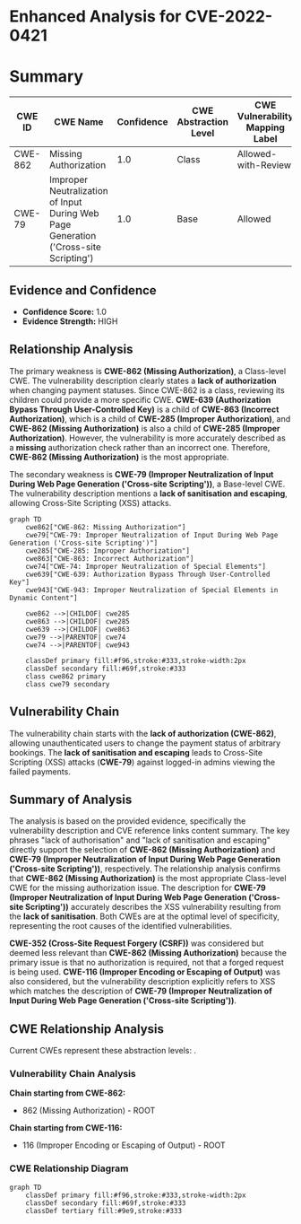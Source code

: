 # Enhanced Analysis for CVE-2022-0421

# Summary
| CWE ID | CWE Name | Confidence | CWE Abstraction Level | CWE Vulnerability Mapping Label | CWE-Vulnerability Mapping Notes |
|---|---|---|---|---|---|
| CWE-862 | Missing Authorization | 1.0 | Class | Allowed-with-Review | Primary CWE |
| CWE-79 | Improper Neutralization of Input During Web Page Generation ('Cross-site Scripting') | 1.0 | Base | Allowed | Secondary CWE |

## Evidence and Confidence

*   **Confidence Score:** 1.0
*   **Evidence Strength:** HIGH

## Relationship Analysis
The primary weakness is **CWE-862 (Missing Authorization)**, a Class-level CWE. The vulnerability description clearly states a **lack of authorization** when changing payment statuses. Since CWE-862 is a class, reviewing its children could provide a more specific CWE. **CWE-639 (Authorization Bypass Through User-Controlled Key)** is a child of **CWE-863 (Incorrect Authorization)**, which is a child of **CWE-285 (Improper Authorization)**, and **CWE-862 (Missing Authorization)** is also a child of **CWE-285 (Improper Authorization)**. However, the vulnerability is more accurately described as a **missing** authorization check rather than an incorrect one. Therefore, **CWE-862 (Missing Authorization)** is the most appropriate.

The secondary weakness is **CWE-79 (Improper Neutralization of Input During Web Page Generation ('Cross-site Scripting'))**, a Base-level CWE. The vulnerability description mentions a **lack of sanitisation and escaping**, allowing Cross-Site Scripting (XSS) attacks.

```mermaid
graph TD
    cwe862["CWE-862: Missing Authorization"]
    cwe79["CWE-79: Improper Neutralization of Input During Web Page Generation ('Cross-site Scripting')"]
    cwe285["CWE-285: Improper Authorization"]
    cwe863["CWE-863: Incorrect Authorization"]
    cwe74["CWE-74: Improper Neutralization of Special Elements"]
    cwe639["CWE-639: Authorization Bypass Through User-Controlled Key"]
    cwe943["CWE-943: Improper Neutralization of Special Elements in Dynamic Content"]
    
    cwe862 -->|CHILDOF| cwe285
    cwe863 -->|CHILDOF| cwe285
    cwe639 -->|CHILDOF| cwe863
    cwe79 -->|PARENTOF| cwe74
    cwe74 -->|PARENTOF| cwe943

    classDef primary fill:#f96,stroke:#333,stroke-width:2px
    classDef secondary fill:#69f,stroke:#333
    class cwe862 primary
    class cwe79 secondary
```

## Vulnerability Chain
The vulnerability chain starts with the **lack of authorization (CWE-862)**, allowing unauthenticated users to change the payment status of arbitrary bookings. The **lack of sanitisation and escaping** leads to Cross-Site Scripting (XSS) attacks (**CWE-79**) against logged-in admins viewing the failed payments.

## Summary of Analysis
The analysis is based on the provided evidence, specifically the vulnerability description and CVE reference links content summary. The key phrases "lack of authorisation" and "lack of sanitisation and escaping" directly support the selection of **CWE-862 (Missing Authorization)** and **CWE-79 (Improper Neutralization of Input During Web Page Generation ('Cross-site Scripting'))**, respectively. The relationship analysis confirms that **CWE-862 (Missing Authorization)** is the most appropriate Class-level CWE for the missing authorization issue. The description for **CWE-79 (Improper Neutralization of Input During Web Page Generation ('Cross-site Scripting'))** accurately describes the XSS vulnerability resulting from the **lack of sanitisation**. Both CWEs are at the optimal level of specificity, representing the root causes of the identified vulnerabilities.

**CWE-352 (Cross-Site Request Forgery (CSRF))** was considered but deemed less relevant than **CWE-862 (Missing Authorization)** because the primary issue is that no authorization is required, not that a forged request is being used. **CWE-116 (Improper Encoding or Escaping of Output)** was also considered, but the vulnerability description explicitly refers to XSS which matches the description of **CWE-79 (Improper Neutralization of Input During Web Page Generation ('Cross-site Scripting'))**.


## CWE Relationship Analysis

Current CWEs represent these abstraction levels: .


### Vulnerability Chain Analysis

**Chain starting from CWE-862:**
- 862 (Missing Authorization) - ROOT


**Chain starting from CWE-116:**
- 116 (Improper Encoding or Escaping of Output) - ROOT



### CWE Relationship Diagram

```mermaid
graph TD
    classDef primary fill:#f96,stroke:#333,stroke-width:2px
    classDef secondary fill:#69f,stroke:#333
    classDef tertiary fill:#9e9,stroke:#333
```